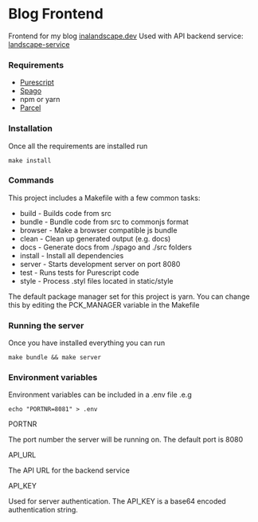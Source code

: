 Blog Frontend
===

Frontend for my blog [inalandscape.dev](https://inalandscape.dev)
Used with API backend service:
[landscape-service](https://github.com/naglalakk/landscape-service)

### Requirements

* [Purescript](https://github.com/purescript/purescript)
* [Spago](https://github.com/spacchetti/spago)
* npm or yarn
* [Parcel](https://parceljs.org) 

### Installation

Once all the requirements are installed run

    make install

### Commands

This project includes a Makefile with a few common tasks:

* build   - Builds code from src
* bundle  - Bundle code from src to commonjs format
* browser - Make a browser compatible js bundle
* clean   - Clean up generated output (e.g. docs)
* docs    - Generate docs from ./spago and ./src folders
* install - Install all dependencies
* server  - Starts development server on port 8080
* test    - Runs tests for Purescript code
* style   - Process .styl files located in static/style

The default package manager set for this project is yarn.
You can change this by editing the PCK_MANAGER variable in the Makefile

### Running the server

Once you have installed everything you can run

    make bundle && make server

### Environment variables

Environment variables can be included in a .env file .e.g

    echo "PORTNR=8081" > .env

PORTNR

The port number the server will be running on. The default port is 8080

API_URL

The API URL for the backend service

API_KEY

Used for server authentication. The API_KEY is a base64 encoded authentication string.
